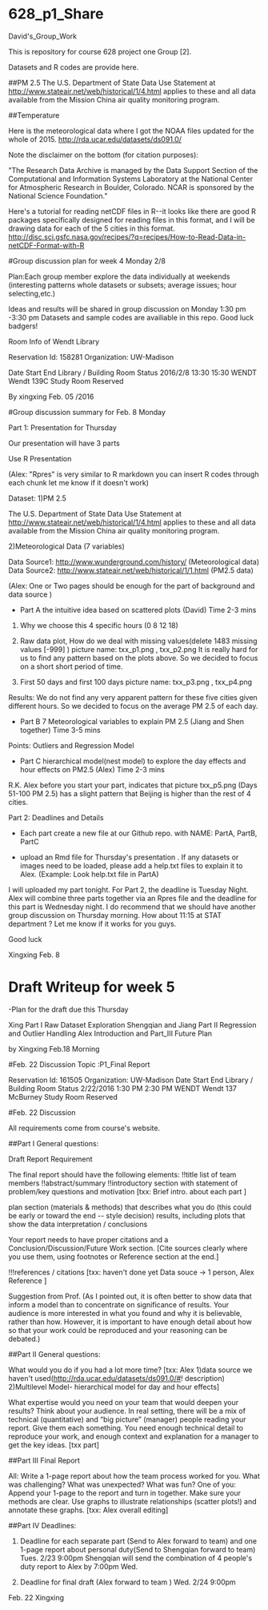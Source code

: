 # 628_p1_Share
David's_Group_Work

This is repository for course 628 project one Group [2].

Datasets and R codes are provide here.

##PM 2.5
The U.S. Department of State Data Use Statement at http://www.stateair.net/web/historical/1/4.html applies to these and all data available from the Mission China air quality monitoring program.

##Temperature

Here is the meteorological data where I got the NOAA files updated for the whole of 2015.
http://rda.ucar.edu/datasets/ds091.0/

Note the disclaimer on the bottom (for citation purposes): 

"The Research Data Archive is managed by the Data Support Section of the Computational and Information Systems Laboratory at the National Center for Atmospheric Research in Boulder, Colorado. NCAR is sponsored by the National Science Foundation."

Here's a tutorial for reading netCDF files in R--it looks like there are good R packages specifically designed for reading files in this format, and I will be drawing data for each of the 5 cities in this format.
http://disc.sci.gsfc.nasa.gov/recipes/?q=recipes/How-to-Read-Data-in-netCDF-Format-with-R


#Group discussion plan for week 4 Monday 2/8 

Plan:Each group member explore the data individually at weekends 
(interesting patterns whole datasets or subsets; average issues; hour selecting,etc.)
 
Ideas and results will be shared in group discussion on Monday 1:30 pm -3:30 pm
Datasets and sample codes are availiable in this repo.
Good luck badgers!
                                       

Room Info of Wendt Library

Reservation Id: 158281
Organization: UW-Madison

Date	Start	End	Library / Building	Room	Status
2016/2/8	13:30	15:30	WENDT	Wendt 139C Study Room	Reserved

  By xingxing Feb. 05 /2016

#Group discussion summary for Feb. 8 Monday

Part 1: Presentation for Thursday

Our presentation will have 3 parts  

Use R Presentation 

(Alex: "Rpres" is very similar to R markdown you can insert R codes through each chunk let me know if it doesn't work)

Dataset: 
1)PM 2.5

The U.S. Department of State Data Use Statement at http://www.stateair.net/web/historical/1/4.html applies to these and all data available from the Mission China air quality monitoring program.

2)Meteorological Data (7 variables) 

Data Source1: http://www.wunderground.com/history/ (Meteorological data)  
Data Source2: http://www.stateair.net/web/historical/1/1.html (PM2.5 data)

(Alex: One or Two pages should be enough for the part of background and data source )


- Part A the intuitive idea based on scattered plots  (David) Time 2-3 mins  

1) Why we choose this 4 specific hours (0 8 12 18)   

2) Raw data plot, How do we deal with missing values(delete 1483 missing values [-999] ) picture name: txx_p1.png , txx_p2.png
It is really hard for us to find any pattern based on the plots above. So we decided to focus on a short short period of time.
        
3) First 50 days and first 100 days  picture name: txx_p3.png , txx_p4.png 

Results: We do not find any very apparent pattern for these five cities given different hours. So we decided to focus on   the average PM 2.5 of each day. 

 - Part B 7 Meteorological variables to explain PM 2.5  (Jiang and Shen together) Time 3-5 mins
 
 Points: Outliers and Regression Model 

- Part C hierarchical model(nest model) to explore the day effects and hour effects on PM2.5  (Alex) Time 2-3 mins 

R.K. Alex before you start your part, indicates that  picture txx_p5.png (Days 51-100 PM 2.5) has a slight pattern that Beijing is higher than the rest of 4 cities.

Part 2: Deadlines and Details

- Each part create a new file at our Github repo. with NAME: PartA, PartB, PartC 

- upload an Rmd file for Thursday's presentation . If any datasets or images need to be loaded, please add a help.txt files to explain it to Alex. (Example: Look help.txt file in PartA)


I will uploaded my part tonight. For Part 2, the deadline is Tuesday Night. Alex will combine three parts together via an Rpres file and the deadline for this part is Wednesday night. I do recommend that we should have another group discussion on Thursday morning. How about 11:15 at STAT department ? Let me know if it works for you guys.  

Good luck

Xingxing Feb. 8

# Draft Writeup for week 5

-Plan for the draft due this Thursday

Xing  Part I Raw Dataset Exploration
Shengqian and Jiang  Part II  Regression and Outlier Handling
Alex  Introduction and Part_III Future Plan

by Xingxing Feb.18 Morning

#Feb. 22 Discussion 
Topic :P1_Final Report

Reservation Id: 161505
Organization: UW-Madison
Date	Start	End	Library / Building	Room	Status
2/22/2016	1:30 PM	2:30 PM	WENDT	Wendt 137 McBurney Study Room	Reserved

#Feb. 22 Discussion

All requirements come from course's website. 


##Part I General questions:

Draft Report Requirement

The final report should have the following elements:
!!title
list of team members
!!abstract/summary
!!introductory section with statement of problem/key questions and motivation
[txx: Brief intro. about each part ]


plan section (materials & methods) that describes what you do (this could be early or toward the end -- style decision)
results, including plots that show the data interpretation / conclusions

Your report needs to have proper citations and a Conclusion/Discussion/Future Work section. [Cite sources clearly where you use them, using footnotes or Reference section at  the end.]

!!!references / citations
[txx: haven't done yet  Data souce -> 1 person, Alex Reference ]

Suggestion from Prof.
(As I pointed out, it is often better to show data that inform a model than to concentrate on significance of results. Your audience is more interested in what you found and why it is believable, rather than how. However, it is important to have enough detail about how so that your work could be reproduced and your reasoning can be debated.)

##Part II General questions:

What would you do if you had a lot more time?
[txx: Alex 1)data source we haven't used(http://rda.ucar.edu/datasets/ds091.0/#! description)  2)Multilevel Model- hierarchical model for day and hour effects]


What expertise would you need on your team that would deepen your results?
Think about your audience. In real setting, there will be a mix of technical  (quantitative) and “big picture” (manager) people reading your report. Give them each something. You need enough technical detail to reproduce your work, and enough context and explanation for a manager to get the key ideas.
[txx part]


##Part III Final Report

All: Write a 1-page report about how the team process worked for you. What was challenging? What was unexpected? What was fun?
One of you: Append your 1-page to the report and turn in together.
Make sure your methods are clear. Use graphs to illustrate relationships (scatter plots!) and annotate these graphs.
[txx: Alex overall editing]

##Part IV Deadlines: 
1) Deadline for each separate part (Send to Alex forward to team) and one 1-page report about personal duty(Send to Shengqian forward to team)
Tues. 2/23  9:00pm
Shengqian will send the combination of 4 people's duty report to Alex by 7:00pm Wed.



2) Deadline for final draft (Alex forward to team )
Wed. 2/24  9:00pm

Feb. 22
Xingxing 



